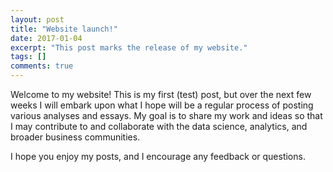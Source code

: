```yaml
---
layout: post
title: "Website launch!"
date: 2017-01-04
excerpt: "This post marks the release of my website."
tags: []
comments: true
---
```


Welcome to my website! This is my first (test) post, but over the next few weeks I will embark upon what I hope will be a regular process of posting various analyses and essays. My goal is to 
share my work and ideas so that I may contribute to and collaborate with the data science, analytics, and broader business communities.

I hope you enjoy my posts, and I encourage any feedback or questions.